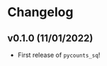 # Changelog

<!--next-version-placeholder-->

## v0.1.0 (11/01/2022)

- First release of `pycounts_sq`!